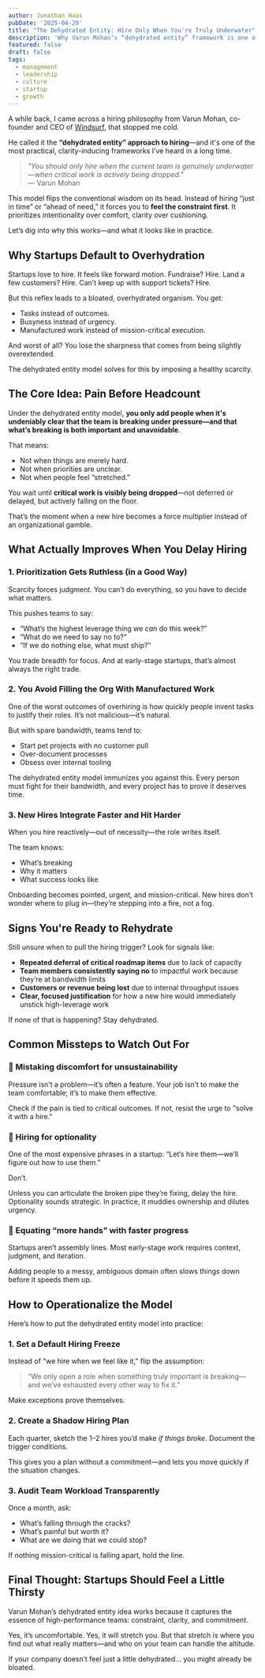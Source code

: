```yaml
---
author: Jonathan Haas
pubDate: '2025-04-20'
title: "The Dehydrated Entity: Hire Only When You're Truly Underwater"
description: 'Why Varun Mohan’s “dehydrated entity” framework is one of the smartest ways to think about hiring pressure, prioritization, and company clarity'
featured: false
draft: false
tags:
  - management
  - leadership
  - culture
  - startup
  - growth
---
```


A while back, I came across a hiring philosophy from Varun Mohan, co-founder and CEO of [Windsurf](https://www.windsurf.com), that stopped me cold.

He called it the **“dehydrated entity” approach to hiring**—and it's one of the most practical, clarity-inducing frameworks I’ve heard in a long time.

> _"You should only hire when the current team is genuinely underwater—when critical work is actively being dropped."_  
> — Varun Mohan

This model flips the conventional wisdom on its head. Instead of hiring “just in time” or “ahead of need,” it forces you to **feel the constraint first**. It prioritizes intentionality over comfort, clarity over cushioning.

Let’s dig into why this works—and what it looks like in practice.

## Why Startups Default to Overhydration

Startups love to hire. It feels like forward motion. Fundraise? Hire. Land a few customers? Hire. Can’t keep up with support tickets? Hire.

But this reflex leads to a bloated, overhydrated organism. You get:

- Tasks instead of outcomes.
- Busyness instead of urgency.
- Manufactured work instead of mission-critical execution.

And worst of all? You lose the sharpness that comes from being slightly overextended.

The dehydrated entity model solves for this by imposing a healthy scarcity.

## The Core Idea: Pain Before Headcount

Under the dehydrated entity model, **you only add people when it's undeniably clear that the team is breaking under pressure—and that what’s breaking is both important and unavoidable**.

That means:

- Not when things are merely hard.
- Not when priorities are unclear.
- Not when people feel “stretched.”

You wait until **critical work is visibly being dropped**—not deferred or delayed, but actively falling on the floor.

That’s the moment when a new hire becomes a force multiplier instead of an organizational gamble.

## What Actually Improves When You Delay Hiring

### 1. Prioritization Gets Ruthless (in a Good Way)

Scarcity forces judgment. You can’t do everything, so you have to decide what matters.

This pushes teams to say:

- “What’s the highest leverage thing we _can_ do this week?”
- “What do we need to say no to?”
- “If we do nothing else, what must ship?”

You trade breadth for focus. And at early-stage startups, that’s almost always the right trade.

### 2. You Avoid Filling the Org With Manufactured Work

One of the worst outcomes of overhiring is how quickly people invent tasks to justify their roles. It’s not malicious—it’s natural.

But with spare bandwidth, teams tend to:

- Start pet projects with no customer pull
- Over-document processes
- Obsess over internal tooling

The dehydrated entity model immunizes you against this. Every person must fight for their bandwidth, and every project has to prove it deserves time.

### 3. New Hires Integrate Faster and Hit Harder

When you hire reactively—out of necessity—the role writes itself.

The team knows:

- What’s breaking
- Why it matters
- What success looks like

Onboarding becomes pointed, urgent, and mission-critical. New hires don’t wonder where to plug in—they’re stepping into a fire, not a fog.

## Signs You're Ready to Rehydrate

Still unsure when to pull the hiring trigger? Look for signals like:

- **Repeated deferral of critical roadmap items** due to lack of capacity
- **Team members consistently saying no** to impactful work because they’re at bandwidth limits
- **Customers or revenue being lost** due to internal throughput issues
- **Clear, focused justification** for how a new hire would immediately unstick high-leverage work

If none of that is happening? Stay dehydrated.

## Common Missteps to Watch Out For

### 🚫 Mistaking discomfort for unsustainability

Pressure isn’t a problem—it’s often a feature. Your job isn’t to make the team comfortable; it’s to make them effective.

Check if the pain is tied to critical outcomes. If not, resist the urge to "solve it with a hire."

### 🚫 Hiring for optionality

One of the most expensive phrases in a startup: “Let’s hire them—we’ll figure out how to use them.”

Don’t.

Unless you can articulate the broken pipe they’re fixing, delay the hire. Optionality sounds strategic. In practice, it muddies ownership and dilutes urgency.

### 🚫 Equating “more hands” with faster progress

Startups aren’t assembly lines. Most early-stage work requires context, judgment, and iteration.

Adding people to a messy, ambiguous domain often slows things down before it speeds them up.

## How to Operationalize the Model

Here’s how to put the dehydrated entity model into practice:

### 1. Set a Default Hiring Freeze

Instead of “we hire when we feel like it,” flip the assumption:

> “We only open a role when something truly important is breaking—and we’ve exhausted every other way to fix it.”

Make exceptions prove themselves.

### 2. Create a Shadow Hiring Plan

Each quarter, sketch the 1–2 hires you’d make _if things broke_. Document the trigger conditions.

This gives you a plan without a commitment—and lets you move quickly if the situation changes.

### 3. Audit Team Workload Transparently

Once a month, ask:

- What’s falling through the cracks?
- What’s painful but worth it?
- What are we doing that we could stop?

If nothing mission-critical is falling apart, hold the line.

## Final Thought: Startups Should Feel a Little Thirsty

Varun Mohan’s dehydrated entity idea works because it captures the essence of high-performance teams: constraint, clarity, and commitment.

Yes, it’s uncomfortable. Yes, it will stretch you. But that stretch is where you find out what really matters—and who on your team can handle the altitude.

If your company doesn’t feel just a little dehydrated… you might already be bloated.
